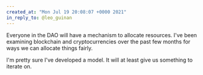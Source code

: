 ```yaml
---
created_at: "Mon Jul 19 20:08:07 +0000 2021"
in_reply_to: @leo_guinan
---
```


Everyone in the DAO will have a mechanism to allocate resources. I've been examining blockchain and cryptocurrencies over the past few months for ways we can allocate things fairly. 

I'm pretty sure I've developed a model. It will at least give us something to iterate on.